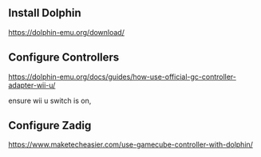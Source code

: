 ## Install Dolphin 

  https://dolphin-emu.org/download/

## Configure Controllers

  https://dolphin-emu.org/docs/guides/how-use-official-gc-controller-adapter-wii-u/

ensure wii u switch is on, 

## Configure Zadig

https://www.maketecheasier.com/use-gamecube-controller-with-dolphin/
